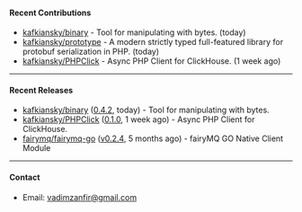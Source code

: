#### Recent Contributions

- [kafkiansky/binary](https://github.com/kafkiansky/binary) - Tool for manipulating with bytes. (today)
- [kafkiansky/prototype](https://github.com/kafkiansky/prototype) - A modern strictly typed full-featured library for protobuf serialization in PHP. (today)
- [kafkiansky/PHPClick](https://github.com/kafkiansky/PHPClick) - Async PHP Client for ClickHouse. (1 week ago)

---

#### Recent Releases

- [kafkiansky/binary](https://github.com/kafkiansky/binary) ([0.4.2](https://github.com/kafkiansky/binary/releases/tag/0.4.2), today) - Tool for manipulating with bytes.
- [kafkiansky/PHPClick](https://github.com/kafkiansky/PHPClick) ([0.1.0](https://github.com/kafkiansky/PHPClick/releases/tag/0.1.0), 1 week ago) - Async PHP Client for ClickHouse.
- [fairymq/fairymq-go](https://github.com/fairymq/fairymq-go) ([v0.2.4](https://github.com/fairymq/fairymq-go/releases/tag/v0.2.4), 5 months ago) - fairyMQ GO Native Client Module

---

#### Contact

- Email: [vadimzanfir@gmail.com](mailto://vadimzanfir@gmail.com)
